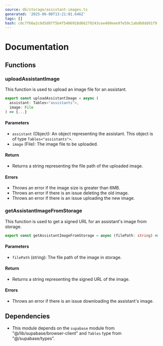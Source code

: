```yaml
---
source: db/storage/assistant-images.ts
generated: '2025-06-08T13:21:01.646Z'
tags: []
hash: c0c7f66a2c9d5d8ff5b4f5406918d66279243cee400eee97e59c1abd68dd91f9
---
```

# Documentation

## Functions

### uploadAssistantImage

This function is used to upload an image file for an assistant.

```typescript
export const uploadAssistantImage = async (
  assistant: Tables<"assistants">,
  image: File
) => {...}
```

#### Parameters

- `assistant` (Object): An object representing the assistant. This object is of type `Tables<"assistants">`.
- `image` (File): The image file to be uploaded.

#### Return

- Returns a string representing the file path of the uploaded image.

#### Errors

- Throws an error if the image size is greater than 6MB.
- Throws an error if there is an issue deleting the old image.
- Throws an error if there is an issue uploading the new image.

### getAssistantImageFromStorage

This function is used to get a signed URL for an assistant's image from storage.

```typescript
export const getAssistantImageFromStorage = async (filePath: string) => {...}
```

#### Parameters

- `filePath` (string): The file path of the image in storage.

#### Return

- Returns a string representing the signed URL of the image.

#### Errors

- Throws an error if there is an issue downloading the assistant's image.

## Dependencies

- This module depends on the `supabase` module from "@/lib/supabase/browser-client" and `Tables` type from "@/supabase/types".
